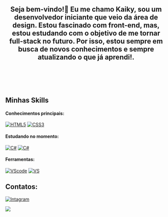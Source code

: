 <!-- ### Hi there 👋
<!--
**Kayk-Dev/Kayk-Dev** is a ✨ _special_ ✨ repository because its `README.md` (this file) appears on your GitHub profile.
Here are some ideas to get you started:
- 🔭 I’m currently working on ...
- 🌱 I’m currently learning ...
- 👯 I’m looking to collaborate on ...
- 🤔 I’m looking for help with ...
- 💬 Ask me about ...
- 📫 How to reach me: ...
- 😄 Pronouns: ...
- ⚡ Fun fact: ...
-->
## <p align="center">Seja bem-vindo!👋 Eu me chamo Kaiky, sou um desenvolvedor iniciante que veio da área de design. Estou fascinado com front-end, mas, estou estudando com o objetivo de me tornar full-stack no futuro. Por isso, estou sempre em busca de novos conhecimentos e sempre atualizando o que já aprendi!.</p>&nbsp;
 &nbsp;
 &nbsp;
 <!--![Kayk GitHub stats](https://github-readme-stats.vercel.app/api?username=kayk-dev&show_icons=true&bg_color=6F00FF&title_color=fff&text_color=fff&icon_color=000)-->
## Minhas Skills
#### Conhecimentos principais:
[![HTML5](https://img.shields.io/badge/HTML5-E34F26?style=for-the-badge&logo=html5&logoColor=white)](https://img.shields.io/badge/HTML5-E34F26?style=for-the-badge&logo=html5&logoColor=white)
[![CSS3](https://img.shields.io/badge/CSS3-1572B6?style=for-the-badge&logo=css3&logoColor=white)](https://img.shields.io/badge/CSS3-1572B6?style=for-the-badge&logo=css3&logoColor=white)
#### Estudando no momento:
[![C#](https://img.shields.io/badge/C%23-239120?style=flat&logo=unity&logoColor=white)](https://img.shields.io/badge/C%23-239120?style=flat&logo=unity&logoColor=white)
[![C#](https://img.shields.io/badge/Flutter-02569B?style=flat&logo=flutter&logoColor=white)](https://img.shields.io/badge/Flutter-02569B?style=flat&logo=flutter&logoColor=white)
<!--[![JavaScript](https://img.shields.io/badge/JavaScript-323330?style=for-the-badge&logo=javascript&logoColor=F7DF1E)](https://img.shields.io/badge/JavaScript-323330?style=for-the-badge&logo=javascript&logoColor=F7DF1E)--!>
<!--[![Java](https://img.shields.io/badge/Java-ED8B00?style=for-the-badge&logo=openjdk&logoColor=white)](https://img.shields.io/badge/Java-ED8B00?style=for-the-badge&logo=openjdk&logoColor=white)
<!-- #### Databases: -->
<!-- [![Postgresql](https://img.shields.io/badge/PostgreSQL-316192?style=for-the-badge&logo=postgresql&logoColor=white)](https://img.shields.io/badge/PostgreSQL-316192?style=for-the-badge&logo=postgresql&logoColor=white) -->
#### Ferramentas:
[![VScode](https://img.shields.io/badge/vscode-4285F4?style=for-the-badge&logo=vscode&logoColor=white)](https://img.shields.io/badge/vscode-4285F4?style=for-the-badge&logo=vscode&logoColor=white)
[![VS](https://img.shields.io/badge/visual_studio-673999?style=for-the-badge&logo=vs&logoColor=white)](https://img.shields.io/badge/visual_studio-673999?style=for-the-badge&logo=vs&logoColor=white)
## Contatos:
[![Intagram](https://img.shields.io/badge/Instagram-E4405F?style=for-the-badge&logo=instagram&logoColor=white)](https://www.instagram.com/kaiky916/)
<!-- [![Linkedin](https://img.shields.io/badge/LinkedIn-0077B5?style=for-the-badge&logo=linkedin&logoColor=white)](https://www.linkedin.com/in/kayk-messias-gomes-b62a34278/) -->
<a href = "mailto:kaikyreis75@gmail.com"> <img src="https://img.shields.io/badge/-Gmail-%23333?style=for-the-badge&logo=gmail&logoColor=white" target="_blank"></a>
